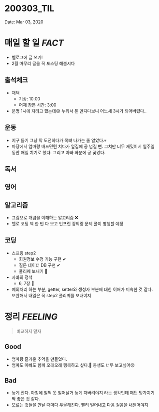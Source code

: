 # 200303_TIL

Date: Mar 03, 2020

# **매일 할 일 *FACT***

- 벨로그에 글 쓰기!
- 2월 마무리 글을 꼭 포스팅 해봅시다

## **출석체크**

- 재택
    - 기상: 10:00
    - 어제 잠든 시간: 3:00
- 분명 1시에 자려고 했는데😥 누워서 폰 만지다보니 어느새 3시가 되어버렸다..

## **운동**

- 지구 들기 그냥 막 도전하다가 목뼈 나가는 줄 알았다.💀
- 마당에서 엄마랑 배드민턴 치다가 옆집에 공 넘길 뻔. 그치만 너무 재밌어서 일주일 동안 매일 치기로 했다. 그리고 아빠 화분에 공 꽂았다.

## **독서**

## **영어**

## **알고리즘**

- 그림으로 개념을 이해하는 알고리즘 ❌
- 헬로 코딩 책 한 번 다 보고 인프런 강의랑 문제 풀이 병행할 예정

## **코딩**

- 스프링 step2
    - 회원정보 수정 기능 구현 ✔
    - 질문 데이터 DB 구현 ✔
    - 풀리퀘 보내기 🔺
- 자바의 정석
    - 6, 7장 🔺
- 예외처리 하는 부분, getter, setter와 생성자 부분에 대한 이해가 미숙한 것 같다. 보완해서 내일은 꼭 step2 풀리퀘를 보내야지

# 정리 *FEELING*

> 비교하지 말자

## Good

- 엄마랑 즐거운 추억을 만들었다.
- 엄마도 아빠도 함께 오래오래 행복하고 싶다.🙏 동생도 너무 보고싶어😢

## Bad

- 늦게 잔다. 아침에 일찍 못 일어날거 늦게 자버려야지 라는 생각인데 패턴 망가지기 딱 좋은 것 같다.
- 모르는 것들을 만날 때마다 우울해진다. 빨리 털어내고 다음 걸음을 내딛어야지